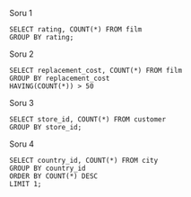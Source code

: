 Soru 1
```
SELECT rating, COUNT(*) FROM film
GROUP BY rating;
```

Soru 2
```
SELECT replacement_cost, COUNT(*) FROM film
GROUP BY replacement_cost
HAVING(COUNT(*)) > 50

```

Soru 3
```
SELECT store_id, COUNT(*) FROM customer
GROUP BY store_id;
```

Soru 4
```
SELECT country_id, COUNT(*) FROM city
GROUP BY country_id
ORDER BY COUNT(*) DESC
LIMIT 1;
```
